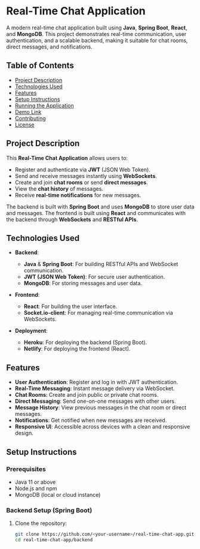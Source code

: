 # Real-Time Chat Application

A modern real-time chat application built using **Java**, **Spring Boot**, **React**, and **MongoDB**. This project demonstrates real-time communication, user authentication, and a scalable backend, making it suitable for chat rooms, direct messages, and notifications.

## Table of Contents
- [Project Description](#project-description)
- [Technologies Used](#technologies-used)
- [Features](#features)
- [Setup Instructions](#setup-instructions)
- [Running the Application](#running-the-application)
- [Demo Link](#demo-link)
- [Contributing](#contributing)
- [License](#license)

## Project Description

This **Real-Time Chat Application** allows users to:
- Register and authenticate via **JWT** (JSON Web Token).
- Send and receive messages instantly using **WebSockets**.
- Create and join **chat rooms** or send **direct messages**.
- View the **chat history** of messages.
- Receive **real-time notifications** for new messages.

The backend is built with **Spring Boot** and uses **MongoDB** to store user data and messages. The frontend is built using **React** and communicates with the backend through **WebSockets** and **RESTful APIs**.

## Technologies Used
- **Backend**:
  - **Java** & **Spring Boot**: For building RESTful APIs and WebSocket communication.
  - **JWT (JSON Web Token)**: For secure user authentication.
  - **MongoDB**: For storing messages and user data.

- **Frontend**:
  - **React**: For building the user interface.
  - **Socket.io-client**: For managing real-time communication via WebSockets.

- **Deployment**:
  - **Heroku**: For deploying the backend (Spring Boot).
  - **Netlify**: For deploying the frontend (React).

## Features
- **User Authentication**: Register and log in with JWT authentication.
- **Real-Time Messaging**: Instant message delivery via WebSocket.
- **Chat Rooms**: Create and join public or private chat rooms.
- **Direct Messaging**: Send one-on-one messages with other users.
- **Message History**: View previous messages in the chat room or direct messages.
- **Notifications**: Get notified when new messages are received.
- **Responsive UI**: Accessible across devices with a clean and responsive design.

## Setup Instructions

### Prerequisites
- Java 11 or above
- Node.js and npm
- MongoDB (local or cloud instance)

### Backend Setup (Spring Boot)
1. Clone the repository:
   ```bash
   git clone https://github.com/<your-username>/real-time-chat-app.git
   cd real-time-chat-app/backend
